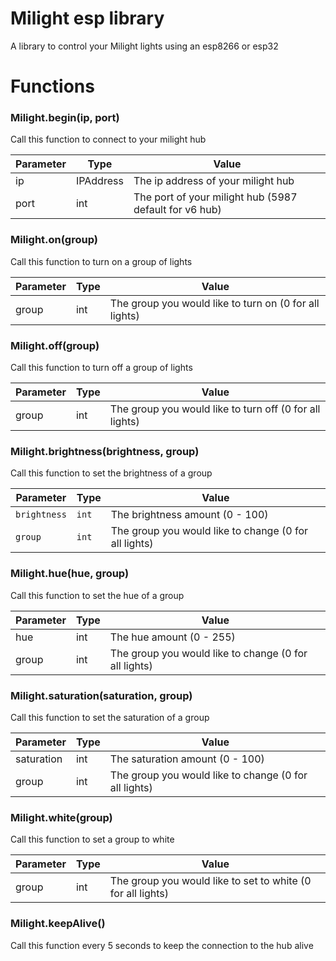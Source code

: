 # Milight esp library

A library to control your Milight lights using an esp8266 or esp32


# Functions

### Milight.begin(ip, port)
Call this function to connect to your milight hub

| Parameter | Type | Value |
| --- | --- | --- |
| ip | IPAddress | The ip address of your milight hub |
| port | int | The port of your milight hub (5987 default for v6 hub) |


### Milight.on(group)
Call this function to turn on a group of lights

| Parameter | Type | Value
|---|---|---|
| group | int | The group you would like to turn on (0 for all lights) |

### Milight.off(group)
Call this function to turn off a group of lights

| Parameter | Type | Value
|---|---|---|
| group | int | The group you would like to turn off (0 for all lights) |


### Milight.brightness(brightness, group)
Call this function to set the brightness of a group

| Parameter | Type | Value
|---|---|---|
| `brightness` | `int` | The brightness amount (0 - 100) |
| `group` | `int` | The group you would like to change (0 for all lights) |


### Milight.hue(hue, group)
Call this function to set the hue of a group

| Parameter | Type | Value
|---|---|---|
| hue | int | The hue amount (0 - 255) |
| group | int | The group you would like to change (0 for all lights) |


### Milight.saturation(saturation, group)
Call this function to set the saturation of a group

| Parameter | Type | Value
|---|---|---|
| saturation | int | The saturation amount (0 - 100) |
| group | int | The group you would like to change (0 for all lights) |


### Milight.white(group)
Call this function to set a group to white

Parameter | Type | Value
--- | --- | ---
group | int | The group you would like to set to white (0 for all lights)


### Milight.keepAlive()
Call this function every 5 seconds to keep the connection to the hub alive

